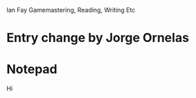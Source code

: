 Ian Fay
Gamemastering, Reading, Writing
Etc

Entry change by Jorge Ornelas
=======

Notepad
=======
Hi


